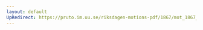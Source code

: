```yaml
---
layout: default
UpRedirect: https://pruto.im.uu.se/riksdagen-motions-pdf/1867/mot_1867__ak__137/mot_1867__ak__137-004.pdf
---
```

